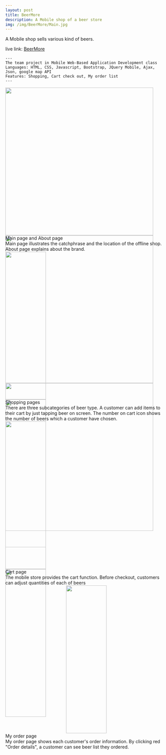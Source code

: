```yaml
---
layout: post
title: BeerMore
description: A Mobile shop of a beer store  
img: /img/BeerMore/Main.jpg 
---
```


A Mobile shop sells various kind of beers. 

live link: <a href="http://choihyew.dev.fast.sheridanc.on.ca/Beer%20Store/beerstore.html" target="_blank"> BeerMore </a>

	---
	The team project in Mobile Web-Based Application Development class
	Languages: HTML, CSS, Javascript, Bootstrap, JQuery Mobile, Ajax, Json, google map API
	Features: Shopping, Cart check out, My order list
	---

<div class="img_row" style="height:460px;">
	<a href="{{ site.baseurl }}/img/BeerMore/Main1.jpg" target="_blank"><img class="col one" style="height:460px; object-fit:contain;" src="{{ site.baseurl }}/img/BeerMore/Main1.jpg" alt="" title="Main1"/></a>
	<a href="{{ site.baseurl }}/img/BeerMore/Main2.jpg" target="_blank"><img class="col one" style="height:460px; object-fit:contain;" src="{{ site.baseurl }}/img/BeerMore/Main2.jpg" alt="" title="Main2"/></a>
	<a href="{{ site.baseurl }}/img/BeerMore/About.jpg" target="_blank"><img class="col one" style="height:460px; object-fit:contain;" src="{{ site.baseurl }}/img/BeerMore/About.jpg" alt="" title="About"/></a>
</div>
<div class="col three caption">
	Main page and About page
</div>
Main page illustrates the catchphrase and the location of the offline shop. About page explains about the brand.
<br>

<div class="img_row" style="height: 460px">
	<a href="{{ site.baseurl }}/img/BeerMore/Shop1.jpg" target="_blank"><img class="col one" style="width:50%; height:460px; object-fit:contain;" src="{{ site.baseurl }}/img/BeerMore/Shop1.jpg" alt="" title="Shop1"/></a>
	<a href="{{ site.baseurl }}/img/BeerMore/Shop2.jpg" target="_blank"><img class="col one" style="width:50%; height:460px; object-fit:contain;" src="{{ site.baseurl }}/img/BeerMore/Shop2.jpg" alt="" title="Shop2"/></a>
</div>
<div class="col three caption">
	Shopping pages 
</div>
There are three subcategories of beer type. A customer can add items to their cart by just tapping beer on screen. The number on cart icon shows the number of beers which a customer have chosen.
<br>

<div class="img_row" style="height: 460px">
	<a href="{{ site.baseurl }}/img/BeerMore/Cart1.jpg" target="_blank"><img class="col one" style="width:50%; height:460px; object-fit:contain;" src="{{ site.baseurl }}/img/BeerMore/Cart1.jpg" alt="" title="Cart1"/></a>
	<a href="{{ site.baseurl }}/img/BeerMore/Cart2.jpg" target="_blank"><img class="col one" style="width:50%; height:460px; object-fit:contain;" src="{{ site.baseurl }}/img/BeerMore/Cart2.jpg" alt="" title="Cart2"/></a>
</div>
<div class="col three caption">
	Cart page
</div>
The mobile store provides the cart function. Before checkout, customers can adjust quantities of each of beers
<br>

<div class="img_row" style="height: 460px; vertical-align:middle; text-align:center">
	<a href="{{ site.baseurl }}/img/BeerMore/MyOrder.jpg" target="_blank"><img class="col three" style="width:50%; height:460px; object-fit:contain; float:initial; margin-left:auto; margin-right:auto;" src="{{ site.baseurl }}/img/BeerMore/MyOrder.jpg" alt="" title="MyOrder"/></a>
</div>
<div class="col three caption">
	My order page
</div>
My order page shows each customer's order information. By clicking red "Order details", a customer can see beer list they ordered.
<br>